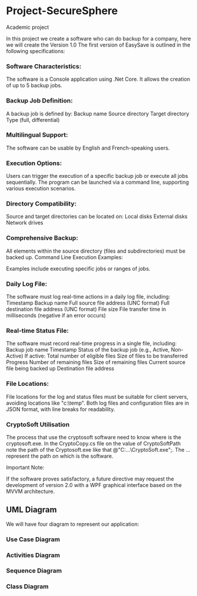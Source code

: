 # Project-SecureSphere
Academic project

In this project we create a software who can do backup for a company, here we will create the Version 1.0
The first version of EasySave is outlined in the following specifications:
### Software Characteristics:

The software is a Console application using .Net Core.
It allows the creation of up to 5 backup jobs.

### Backup Job Definition:
A backup job is defined by:
Backup name
Source directory
Target directory
Type (full, differential)


### Multilingual Support:
The software can be usable by English and French-speaking users.

### Execution Options:
Users can trigger the execution of a specific backup job or execute all jobs sequentially.
The program can be launched via a command line, supporting various execution scenarios.

### Directory Compatibility:
Source and target directories can be located on:
Local disks
External disks
Network drives

### Comprehensive Backup:
All elements within the source directory (files and subdirectories) must be backed up.
Command Line Execution Examples:

Examples include executing specific jobs or ranges of jobs.
###    Daily Log File:

The software must log real-time actions in a daily log file, including:
Timestamp
Backup name
Full source file address (UNC format)
Full destination file address (UNC format)
File size
File transfer time in milliseconds (negative if an error occurs)

### Real-time Status File:

The software must record real-time progress in a single file, including:
Backup job name
Timestamp
Status of the backup job (e.g., Active, Non-Active)
If active:
Total number of eligible files
Size of files to be transferred
Progress
Number of remaining files
Size of remaining files
Current source file being backed up
Destination file address

### File Locations:

File locations for the log and status files must be suitable for client servers, avoiding locations like "c:\temp".
Both log files and configuration files are in JSON format, with line breaks for readability.

### CryptoSoft Utilisation
The process that use the cryptosoft software need to know where is the cryptosoft.exe.
In the CryptoCopy.cs file on the value of CryptoSoftPath note the path of the Cryptosoft.exe like that @"C:\...\CryptoSoft.exe";.
The ... represent the path on which is the software.

Important Note:

If the software proves satisfactory, a future directive may request the development of version 2.0 with a WPF graphical interface based on the MVVM architecture.



## UML Diagram

We will have four diagram to represent our application:

### Use Case Diagram

### Activities Diagram

### Sequence Diagram

### Class Diagram

## 



